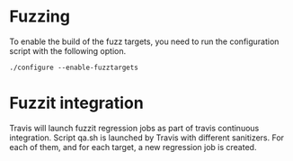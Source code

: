 # Fuzzing

To enable the build of the fuzz targets, you need to run the configuration script with the following option.

```console
./configure --enable-fuzztargets
```

# Fuzzit integration

Travis will launch fuzzit regression jobs as part of travis continuous integration.
Script qa.sh is launched by Travis with different sanitizers.
For each of them, and for each target, a new regression job is created.
